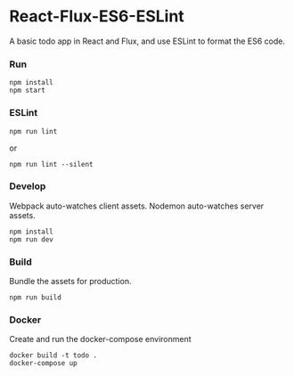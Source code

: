 # React-Flux-ES6-ESLint
A basic todo app in React and Flux, and use ESLint to format the ES6 code.

### Run

```
npm install
npm start
```

### ESLint
```
npm run lint
```
or
```
npm run lint --silent
```

### Develop

Webpack auto-watches client assets.
Nodemon auto-watches server assets.

```
npm install
npm run dev
```

### Build

Bundle the assets for production.

```
npm run build
```

### Docker

Create and run the docker-compose environment

```
docker build -t todo .
docker-compose up
```

